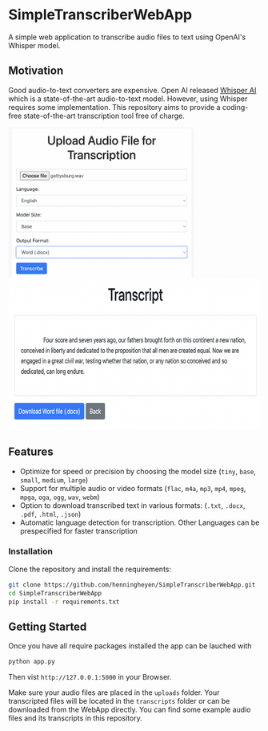 # SimpleTranscriberWebApp

A simple web application to transcribe audio files to text using OpenAI's Whisper model.

## Motivation

Good audio-to-text converters are expensive. Open AI released [Whisper AI](https://github.com/openai/whisper) which is a state-of-the-art audio-to-text model. However, using Whisper requires some implementation. This repository aims to provide a coding-free state-of-the-art transcription tool free of charge.

<img src="static/UI-1.png" alt="UI-1" height="300"/> <img src="static/UI-2.png" alt="UI-2" height="300"/>

## Features

- Optimize for speed or precision by choosing the model size (`tiny`, `base`, `small`, `medium`, `large`)
- Support for multiple audio or video formats (`flac`, `m4a`, `mp3`, `mp4`, `mpeg`, `mpga`, `oga`, `ogg`, `wav`, `webm`)
- Option to download transcribed text in various formats: (`.txt`, `.docx`, `.pdf`, `.html`, `.json`)
- Automatic language detection for transcription. Other Languages can be prespecified for faster transcription

### Installation

Clone the repository and install the requirements:

```bash
git clone https://github.com/henningheyen/SimpleTranscriberWebApp.git
cd SimpleTranscriberWebApp
pip install -r requirements.txt
```

## Getting Started

Once you have all require packages installed the app can be lauched with

```bash
python app.py
```

Then vist `http://127.0.0.1:5000` in your Browser.

Make sure your audio files are placed in the `uploads` folder. Your transcripted files will be located in the `transcripts` folder or can be downloaded from the WebApp directly. You can find some example audio files and its transcripts in this repository. 
